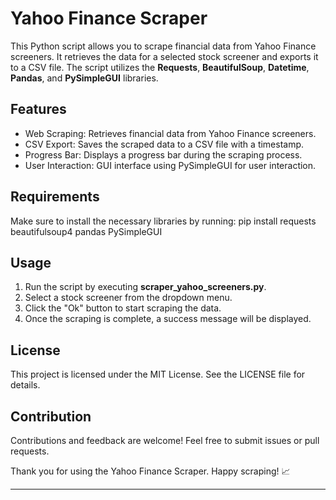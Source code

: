 # Yahoo Finance Scraper

This Python script allows you to scrape financial data from Yahoo Finance screeners. It retrieves the data for a selected stock screener and exports it to a CSV file. The script utilizes the **Requests**, **BeautifulSoup**, **Datetime**, **Pandas**, and **PySimpleGUI** libraries.

## Features
- Web Scraping: Retrieves financial data from Yahoo Finance screeners.
- CSV Export: Saves the scraped data to a CSV file with a timestamp.
- Progress Bar: Displays a progress bar during the scraping process.
- User Interaction: GUI interface using PySimpleGUI for user interaction.

## Requirements
Make sure to install the necessary libraries by running:
pip install requests beautifulsoup4 pandas PySimpleGUI


## Usage
1. Run the script by executing **scraper_yahoo_screeners.py**.
2. Select a stock screener from the dropdown menu.
3. Click the "Ok" button to start scraping the data.
4. Once the scraping is complete, a success message will be displayed.



## License
This project is licensed under the MIT License. See the LICENSE file for details.

## Contribution
Contributions and feedback are welcome! Feel free to submit issues or pull requests.

Thank you for using the Yahoo Finance Scraper. Happy scraping! 📈

---


